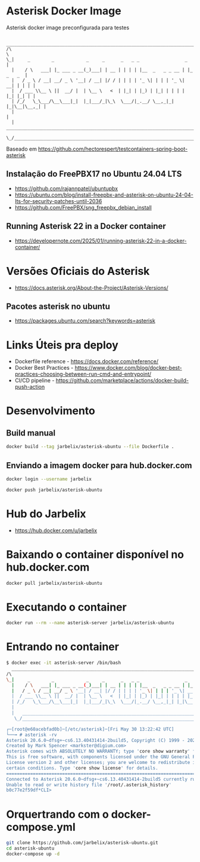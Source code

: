 # Asterisk Docker Image

Asterisk docker image preconfigurada para testes

```
  _____________________________________________________________________________
/\                                                                            \
\_|     _        _            _     _      _   _ _                 _          |
  |    / \   ___| |_ ___ _ __(_)___| | __ | | | | |__  _   _ _ __ | |_ _   _  |
  |   / _ \ / __| __/ _ \ '__| / __| |/ / | | | | '_ \| | | | '_ \| __| | | | |
  |  / ___ \\__ \ ||  __/ |  | \__ \   <  | |_| | |_) | |_| | | | | |_| |_| | |
  | /_/   \_\___/\__\___|_|  |_|___/_|\_\  \___/|_.__/ \__,_|_| |_|\__|\__,_| |
  |                                                                           |
  |   ________________________________________________________________________|_
   \_/__________________________________________________________________________/

```

Baseado em https://github.com/hectorespert/testcontainers-spring-boot-asterisk

## Instalação do FreePBX17 no Ubuntu 24.04 LTS

* https://github.com/rajannpatel/ubuntupbx
* https://ubuntu.com/blog/install-freepbx-and-asterisk-on-ubuntu-24-04-lts-for-security-patches-until-2036
* https://github.com/FreePBX/sng_freepbx_debian_install

## Running Asterisk 22 in a Docker container

* https://developernote.com/2025/01/running-asterisk-22-in-a-docker-container/

# Versões Oficiais do Asterisk

* https://docs.asterisk.org/About-the-Project/Asterisk-Versions/

## Pacotes asterisk no ubuntu

* https://packages.ubuntu.com/search?keywords=asterisk

# Links Úteis pra deploy

* Dockerfile reference - https://docs.docker.com/reference/ 
* Docker Best Practices - https://www.docker.com/blog/docker-best-practices-choosing-between-run-cmd-and-entrypoint/
* CI/CD pipeline - https://github.com/marketplace/actions/docker-build-push-action
# Desenvolvimento

## Build manual

```bash
docker build --tag jarbelix/asterisk-ubuntu --file Dockerfile .
```

## Enviando a imagem docker para hub.docker.com

```bash
docker login --username jarbelix

docker push jarbelix/asterisk-ubuntu
```

# Hub do Jarbelix

* https://hub.docker.com/u/jarbelix

# Baixando o container disponível no hub.docker.com

```bash
docker pull jarbelix/asterisk-ubuntu
```

# Executando o container

```bash
docker run --rm --name asterisk-server jarbelix/asterisk-ubuntu
```

# Entrando no container
```bash
$ docker exec -it asterisk-server /bin/bash
  _____________________________________________________________________________
/\                                                                            \
\_|     _        _            _     _      _   _ _                 _          |
  |    / \   ___| |_ ___ _ __(_)___| | __ | | | | |__  _   _ _ __ | |_ _   _  |
  |   / _ \ / __| __/ _ \ '__| / __| |/ / | | | | '_ \| | | | '_ \| __| | | | |
  |  / ___ \\__ \ ||  __/ |  | \__ \   <  | |_| | |_) | |_| | | | | |_| |_| | |
  | /_/   \_\___/\__\___|_|  |_|___/_|\_\  \___/|_.__/ \__,_|_| |_|\__|\__,_| |
  |                                                                           |
  |   ________________________________________________________________________|_
   \_/__________________________________________________________________________/

┌─[root@e60acebfad0b]─[/etc/asterisk]─[Fri May 30 13:22:42 UTC]
└──╼ # asterisk -rv
Asterisk 20.6.0~dfsg+~cs6.13.40431414-2build5, Copyright (C) 1999 - 2022, Sangoma Technologies Corporation and others.
Created by Mark Spencer <markster@digium.com>
Asterisk comes with ABSOLUTELY NO WARRANTY; type 'core show warranty' for details.
This is free software, with components licensed under the GNU General Public
License version 2 and other licenses; you are welcome to redistribute it under
certain conditions. Type 'core show license' for details.
=========================================================================
Connected to Asterisk 20.6.0~dfsg+~cs6.13.40431414-2build5 currently running on b0c77e2f59df (pid = 1)
Unable to read or write history file '/root/.asterisk_history'
b0c77e2f59df*CLI>

```

# Orquertrando com o docker-compose.yml
```bash
git clone https://github.com/jarbelix/asterisk-ubuntu.git
cd asterisk-ubuntu
docker-compose up -d
```
